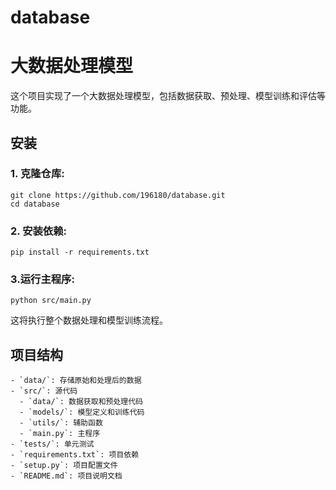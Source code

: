 # database

# 大数据处理模型

这个项目实现了一个大数据处理模型，包括数据获取、预处理、模型训练和评估等功能。

## 安装

### 1. 克隆仓库:
```
git clone https://github.com/196180/database.git
cd database
```

### 2. 安装依赖:
```
pip install -r requirements.txt
```

### 3.运行主程序:
```
python src/main.py
```
这将执行整个数据处理和模型训练流程。

## 项目结构
```
- `data/`: 存储原始和处理后的数据
- `src/`: 源代码
  - `data/`: 数据获取和预处理代码
  - `models/`: 模型定义和训练代码
  - `utils/`: 辅助函数
  - `main.py`: 主程序
- `tests/`: 单元测试
- `requirements.txt`: 项目依赖
- `setup.py`: 项目配置文件
- `README.md`: 项目说明文档
```
